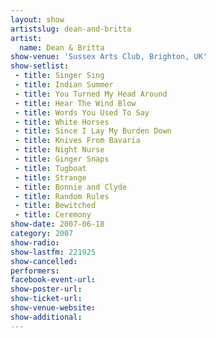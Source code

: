 ```yaml
---
layout: show
artistslug: dean-and-britta
artist:
  name: Dean & Britta
show-venue: 'Sussex Arts Club, Brighton, UK'
show-setlist: 
 - title: Singer Sing
 - title: Indian Summer
 - title: You Turned My Head Around
 - title: Hear The Wind Blow
 - title: Words You Used To Say
 - title: White Horses
 - title: Since I Lay My Burden Down
 - title: Knives From Bavaria
 - title: Night Nurse
 - title: Ginger Snaps
 - title: Tugboat
 - title: Strange
 - title: Bonnie and Clyde
 - title: Random Rules
 - title: Bewitched
 - title: Ceremony
show-date: 2007-06-18
category: 2007
show-radio: 
show-lastfm: 221925
show-cancelled: 
performers: 
facebook-event-url: 
show-poster-url: 
show-ticket-url: 
show-venue-website: 
show-additional: 
---
```


